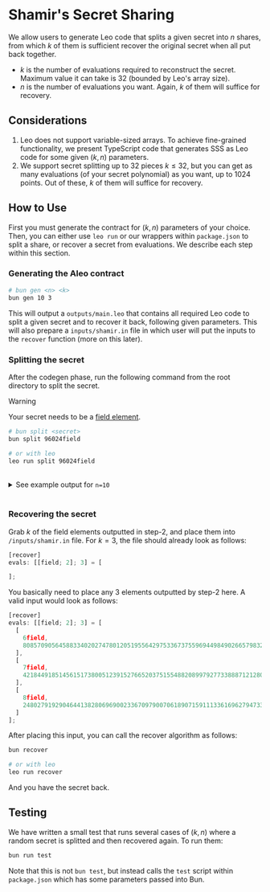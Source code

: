 # Shamir's Secret Sharing

We allow users to generate Leo code that splits a given secret into $n$ shares, from which $k$ of them is sufficient recover the original secret when all put back together.

- $k$ is the number of evaluations required to reconstruct the secret. Maximum value it can take is 32 (bounded by Leo's array size).
- $n$ is the number of evaluations you want. Again, $k$ of them will suffice for recovery.

## Considerations

1. Leo does not support variable-sized arrays. To achieve fine-grained functionality, we present TypeScript code that generates SSS as Leo code for some given $(k, n)$ parameters.
2. We support secret splitting up to 32 pieces $k \leq 32$, but you can get as many evaluations (of your secret polynomial) as you want, up to 1024 points. Out of these, $k$ of them will suffice for recovery.

## How to Use

First you must generate the contract for $(k, n)$ parameters of your choice. Then, you can either use `leo run` or our wrappers within `package.json` to split a share, or recover a secret from evaluations. We describe each step within this section.

### Generating the Aleo contract

```sh
# bun gen <n> <k>
bun gen 10 3
```

This will output a `outputs/main.leo` that contains all required Leo code to split a given secret and to recover it back, following given parameters. This will also prepare a `inputs/shamir.in` file in which user will put the inputs to the `recover` function (more on this later).

### Splitting the secret

After the codegen phase, run the following command from the root directory to split the secret.

> [!WARNING]  
> Your secret needs to be a [field element](https://developer.aleo.org/advanced/the_aleo_curves/edwards_bls12/).

```sh
# bun split <secret>
bun split 96024field

# or with leo
leo run split 96024field
```

<br>

<details>
    <summary>See example output for <code>n=10</code></summary>

```c
[
  [
    [
      1field,
      5706202619594540077989992285094960082181821933679081517586770005249329693829field
    ],
    [
      2field,
      2967943489760709731731159631408373632987744532204099207238306554581250148197field
    ],
    [
      3field,
      229684359926879385472326977721787183793667130729116896889843103913170602565field
    ],
    [
      4field,
      5935886979521419463462319262816747265975489064408198414476613109162500295974field
    ],
    [
      5field,
      3197627849687589117203486609130160816781411662933216104128149658494420750342field
    ],
    [
      6field,
      459368719853758770944653955443574367587334261458233793779686207826341204710field
    ],
    [
      7field,
      6165571339448298848934646240538534449769156195137315311366456213075670898119field
    ],
    [
      8field,
      3427312209614468502675813586851948000575078793662333001017992762407591352487field
    ],
    [
      9field,
      689053079780638156416980933165361551381001392187350690669529311739511806855field
    ],
    [
      10field,
      6395255699375178234406973218260321633562823325866432208256299316988841500264field
    ]
  ]
]
```

</details>

<br>

### Recovering the secret

Grab $k$ of the field elements outputted in step-2, and place them into `/inputs/shamir.in` file. For $k=3$, the file should already look as follows:

```js
[recover]
evals: [[field; 2]; 3] = [

];
```

You basically need to place any 3 elements outputted by step-2 here. A valid input would look as follows:

```js
[recover]
evals: [[field; 2]; 3] = [
  [
    6field,
    8085709056458833402027478012051955642975336737559694498490266579832655590565field
  ],
  [
    7field,
    4218449185145615173800512391527665203751554882089979277338887121280432824514field
  ],
  [
    8field,
    2480279192904644138280696900233670979007061890715911133616962794733481061345field
  ]
];
```

After placing this input, you can call the recover algorithm as follows:

```sh
bun recover

# or with leo
leo run recover
```

And you have the secret back.

## Testing

We have written a small test that runs several cases of $(k, n)$ where a random secret is splitted and then recovered again. To run them:

```sh
bun run test
```

Note that this is not `bun test`, but instead calls the `test` script within `package.json` which has some parameters passed into Bun.
